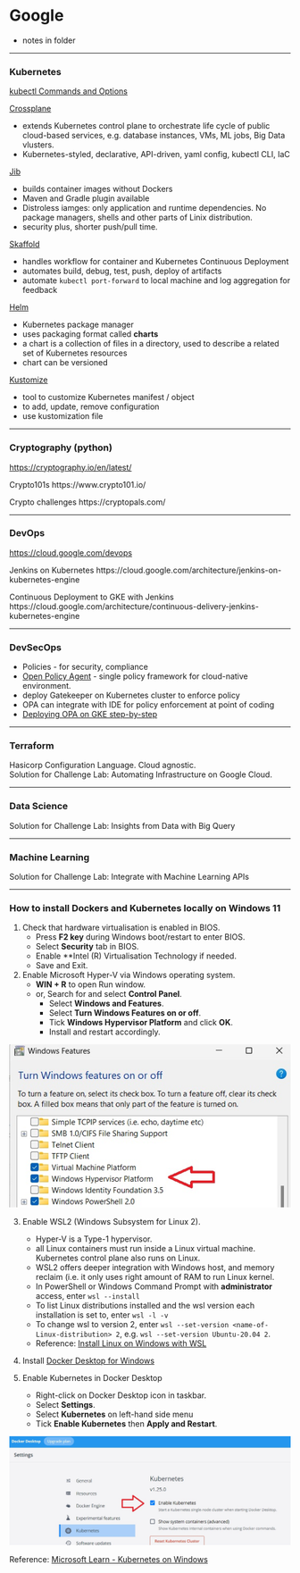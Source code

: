 # Google
* notes in folder
<hr>

### Kubernetes

[kubectl Commands and Options](https://jamesdefabia.github.io/docs/user-guide/kubectl/kubectl/)

[Crossplane](crossplane.io)
  - extends Kubernetes control plane to orchestrate life cycle of public cloud-based services, e.g. database instances, VMs, ML jobs, Big Data vlusters.
  - Kubernetes-styled, declarative, API-driven, yaml config, kubectl CLI, IaC
 
[Jib](https://cloud.google.com/java/getting-started/jib)
  - builds container images without Dockers
  - Maven and Gradle plugin available
  - Distroless iamges: only application and runtime dependencies. No package managers, shells and other parts of Linix distribution.
  - security plus, shorter push/pull time.
 
[Skaffold](https://skaffold.dev/)
  - handles workflow for container and Kubernetes Continuous Deployment
  - automates build, debug, test, push, deploy of artifacts
  - automate `kubectl port-forward` to local machine and log aggregation for feedback

[Helm](https://helm.sh/)
  - Kubernetes package manager
  - uses packaging format called __charts__
  - a chart is a collection of files in a directory, used to describe a related set of Kubernetes resources
  - chart can be versioned

[Kustomize](https://kustomize.io/)
  - tool to customize Kubernetes manifest / object
  - to add, update, remove configuration
  - use kustomization file

<hr>

### Cryptography (python) <br>
https://cryptography.io/en/latest/
<p>Crypto101s
https://www.crypto101.io/
<p>Crypto challenges
https://cryptopals.com/

<hr>  

### DevOps<br>
https://cloud.google.com/devops
<p>Jenkins on Kubernetes
https://cloud.google.com/architecture/jenkins-on-kubernetes-engine
<p>Continuous Deployment to GKE with Jenkins
https://cloud.google.com/architecture/continuous-delivery-jenkins-kubernetes-engine

<hr>

### DevSecOps
- Policies - for security, compliance
- [Open Policy Agent](https://www.openpolicyagent.org/) - single policy framework for cloud-native environment.
- deploy Gatekeeper on Kubernetes cluster to enforce policy
- OPA can integrate with IDE for policy enforcement at point of coding
- [Deploying OPA on GKE step-by-step](https://medium.com/linkbynet/deploying-opa-on-a-gke-cluster-da4d3d77812c)

<hr>

### Terraform<br>
Hasicorp Configuration Language. Cloud agnostic.<br>
Solution for Challenge Lab: Automating Infrastructure on Google Cloud.<br>

<hr>

### Data Science<br>
Solution for Challenge Lab: Insights from Data with Big Query<br>

<hr>

### Machine Learning<br>
Solution for Challenge Lab: Integrate with Machine Learning APIs<br>

<hr>

### How to install Dockers and Kubernetes locally on Windows 11 <br>
1. Check that hardware virtualisation is enabled in BIOS.
    - Press **F2 key** during Windows boot/restart to enter BIOS.
    - Select **Security** tab in BIOS.
    - Enable **Intel (R) Virtualisation Technology if needed.
    - Save and Exit.
2. Enable Microsoft Hyper-V via Windows operating system.
    - **WIN + R** to open Run window.
    - or, Search for and select **Control Panel**.
      - Select **Windows and Features**.
      - Select **Turn Windows Features on or off**.
      - Tick **Windows Hypervisor Platform** and click **OK**.
      - Install and restart accordingly.

![Tick Windows Hypervisor Platform in Windows Features](https://github.com/TCLee-tech/Google/blob/32e0e06495243f19ebeb173cdef1f5381393bd81/images/Windows%20features%20hypervisor%20selection.jpg)

3. Enable WSL2 (Windows Subsystem for Linux 2).
    - Hyper-V is a Type-1 hypervisor.
    - all Linux containers must run inside a Linux virtual machine. Kubernetes control plane also runs on Linux.
    - WSL2 offers deeper integration with Windows host, and memory reclaim (i.e. it only uses right amount of RAM to run Linux kernel.
    - In PowerShell or Windows Command Prompt with **administrator** access, enter `wsl --install`
    - To list Linux distributions installed and the wsl version each installation is set to, enter `wsl -l -v`
    - To change wsl to version 2, enter `wsl --set-version <name-of-Linux-distribution> 2`, e.g. `wsl --set-version Ubuntu-20.04 2`.
    - Reference: [Install Linux on Windows with WSL](https://learn.microsoft.com/en-us/windows/wsl/install) 

4. Install [Docker Desktop for Windows](https://www.docker.com/products/docker-desktop/)
5. Enable Kubernetes in Docker Desktop
    - Right-click on Docker Desktop icon in taskbar.
    - Select **Settings**.
    - Select **Kubernetes** on left-hand side menu
    - Tick **Enable Kubernetes** then **Apply and Restart**.

![Enable Kubernetes in Docker Desktop](https://github.com/TCLee-tech/Google/blob/29db0d6df000108b6d07f092bc82e63600233534/images/Enable%20Kubernetes%20in%20Docker%20Desktop.jpg)

Reference: [Microsoft Learn - Kubernetes on Windows](https://learn.microsoft.com/en-us/virtualization/windowscontainers/kubernetes/getting-started-kubernetes-windows)

